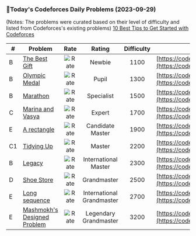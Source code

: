 ### 🌟Today's Codeforces Daily Problems (2023-09-29)
(Notes: The problems were curated based on their level of difficulty and listed from Codeforces's existing problems)
[10 Best Tips to Get Started with Codeforces](https://github.com/ika9810/Codeforces-Daily-Problems/blob/main/10%20Best%20Tips%20to%20Get%20Started%20with%20Codeforces.md)

| # | Problem | Rate| Rating | Difficulty | Contest |
|---| ----- | :--------: | :----------: | :----------: | ---------- |
|B|[The Best Gift](https://codeforces.com/contest/609/problem/B)|![Rate](https://img.shields.io/badge/Newbie-1100-lightgrey)|Newbie|1100|[https://codeforces.com/contest/609](https://codeforces.com/contest/609)|
|B|[Olympic Medal](https://codeforces.com/contest/215/problem/B)|![Rate](https://img.shields.io/badge/Pupil-1300-brightgreen)|Pupil|1300|[https://codeforces.com/contest/215](https://codeforces.com/contest/215)|
|B|[Marathon](https://codeforces.com/contest/404/problem/B)|![Rate](https://img.shields.io/badge/Specialist-1500-9cf)|Specialist|1500|[https://codeforces.com/contest/404](https://codeforces.com/contest/404)|
|C|[Marina and Vasya](https://codeforces.com/contest/584/problem/C)|![Rate](https://img.shields.io/badge/Expert-1700-blue)|Expert|1700|[https://codeforces.com/contest/584](https://codeforces.com/contest/584)|
|E|[A rectangle](https://codeforces.com/contest/630/problem/E)|![Rate](https://img.shields.io/badge/Candidate%20Master-1900-blueviolet)|Candidate Master|1900|[https://codeforces.com/contest/630](https://codeforces.com/contest/630)|
|C1|[Tidying Up](https://codeforces.com/contest/316/problem/C1)|![Rate](https://img.shields.io/badge/Master-2200-orange)|Master|2200|[https://codeforces.com/contest/316](https://codeforces.com/contest/316)|
|B|[Legacy](https://codeforces.com/contest/786/problem/B)|![Rate](https://img.shields.io/badge/International%20Master-2300-orange)|International Master|2300|[https://codeforces.com/contest/786](https://codeforces.com/contest/786)|
|D|[Shoe Store](https://codeforces.com/contest/166/problem/D)|![Rate](https://img.shields.io/badge/Grandmaster-2500-red)|Grandmaster|2500|[https://codeforces.com/contest/166](https://codeforces.com/contest/166)|
|E|[Long sequence](https://codeforces.com/contest/86/problem/E)|![Rate](https://img.shields.io/badge/International%20Grandmaster-2700-red)|International Grandmaster|2700|[https://codeforces.com/contest/86](https://codeforces.com/contest/86)|
|E|[Mashmokh's Designed Problem](https://codeforces.com/contest/414/problem/E)|![Rate](https://img.shields.io/badge/Legendary%20Grandmaster-3200-red)|Legendary Grandmaster|3200|[https://codeforces.com/contest/414](https://codeforces.com/contest/414)|
